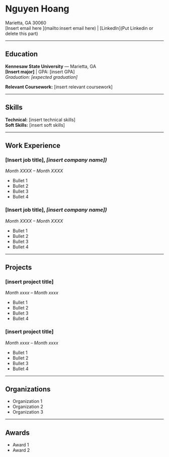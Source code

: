 # Nguyen Hoang

Marietta, GA 30060  
[Insert email here ](mailto:insert email here) |  [LinkedIn](Put Linkedin or delete this part)

---

## Education
**Kennesaw State University** — Marietta, GA  
**[Insert major]** | GPA: [insert GPA]  
_Graduation: [expected graduation]_

**Relevant Coursework:** [insert relevant coursework]

---

## Skills
**Technical:** [insert technical skills]  
**Soft Skills:** [insert soft skills]  

---

## Work Experience

### [Insert job title], _[insert company name])_  
_Month XXXX – Month XXXX_  
- Bullet 1
- Bullet 2
- Bullet 3
- Bullet 4 


### [Insert job title], _[insert company name])_  
_Month XXXX – Month XXXX_  
- Bullet 1
- Bullet 2
- Bullet 3
- Bullet 4 

---
## Projects

### [insert project title]  
_Month xxxx – Month xxxx_  
- Bullet 1
- Bullet 2
- Bullet 3
- Bullet 4

### [insert project title]  
_Month xxxx – Month xxxx_  
- Bullet 1
- Bullet 2
- Bullet 3
- Bullet 4 


---

## Organizations
- Organization 1
- Organization 2
- Organization 3

---

## Awards
- Award 1
- Award 2 
